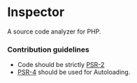 # Inspector

A source code analyzer for PHP.

### Contribution guidelines ###
* Code should be strictly [PSR-2](http://www.php-fig.org/psr/psr-2/)
* [PSR-4](http://www.php-fig.org/psr/psr-4/) should be used for Autoloading.
